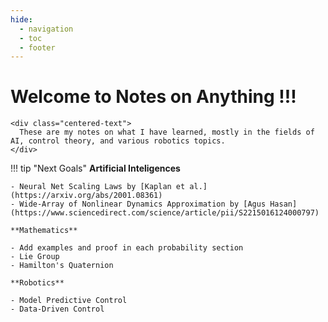 ```yaml
---
hide:
  - navigation
  - toc
  - footer
---
```


<div class="flex-container">
  <div class="text-content">
    <div class="centered-text">
      <h1><b>Welcome to Notes on Anything !!!</b></h1>
    </div>

    <div class="centered-text">
      These are my notes on what I have learned, mostly in the fields of AI, control theory, and various robotics topics.
    </div>
  </div>


  <div class="cover atvImg">
    <div class="atvImg-layer" data-img="assets/media/notesx_blk.png"></div>
  </div>
</div>

!!! tip "Next Goals"
    **Artificial Inteligences**

    - Neural Net Scaling Laws by [Kaplan et al.](https://arxiv.org/abs/2001.08361)
    - Wide-Array of Nonlinear Dynamics Approximation by [Agus Hasan](https://www.sciencedirect.com/science/article/pii/S2215016124000797)
    
    **Mathematics**
    
    - Add examples and proof in each probability section 
    - Lie Group
    - Hamilton's Quaternion 
    
    **Robotics**
    
    - Model Predictive Control
    - Data-Driven Control 
